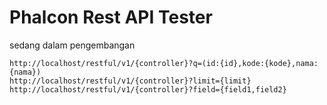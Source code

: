 # Phalcon Rest API Tester

sedang dalam pengembangan 

```
http://localhost/restful/v1/{controller}?q=(id:{id},kode:{kode},nama:{nama})
http://localhost/restful/v1/{controller}?limit={limit}
http://localhost/restful/v1/{controller}?field={field1,field2}
```
